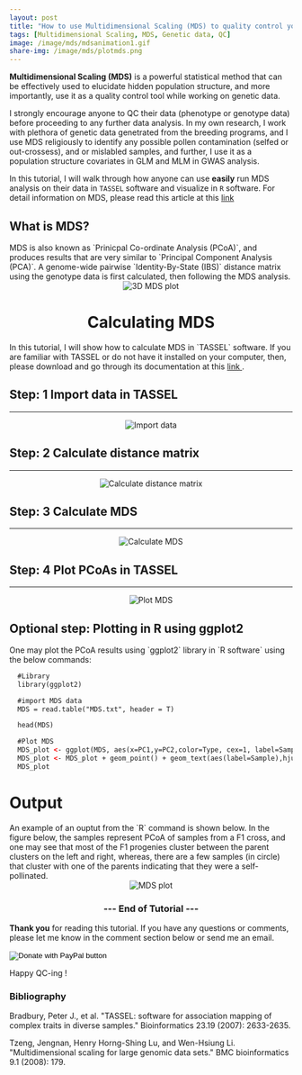 ```yaml
---
layout: post
title: "How to use Multidimensional Scaling (MDS) to quality control your genetic data?"
tags: [Multidimensional Scaling, MDS, Genetic data, QC]
image: /image/mds/mdsanimation1.gif
share-img: /image/mds/plotmds.png
---
```


__Multidimensional Scaling (MDS)__ is a powerful statistical method that can be effectively used to elucidate hidden population structure, and more importantly, use it as a quality control tool while working on genetic data. 

I strongly encourage anyone to QC their data (phenotype or genotype data) before proceeding to any further data analysis. In my own research, I work with plethora of genetic data genetrated from the breeding programs, and I use MDS religiously to identify any possible pollen contamination (selfed or out-crossess), and or mislabled samples, and further, I use it as a population structure covariates in GLM and MLM in GWAS analysis. 

In this tutorial, I will walk through how anyone can use __easily__ run MDS analysis on their data in `TASSEL` software and visualize in `R` software. For detail information on MDS, please read this article at this <a href="https://bmcbioinformatics.biomedcentral.com/articles/10.1186/1471-2105-9-179">link</a>

<h2> What is MDS? </h2>
MDS is also known as `Prinicpal Co-ordinate Analysis (PCoA)`, and produces results that are very similar to `Principal Component Analysis (PCA)`. A genome-wide pairwise `Identity-By-State (IBS)` distance matrix using the genotype data is first calculated, then following the MDS analysis. 

<center><img src="/image/mds/mdsanimation1.gif" alt="3D MDS plot"></center>

<center><h1> Calculating MDS </h1></center>
In this tutorial, I will show how to calculate MDS in `TASSEL` software. If you are familiar with TASSEL or do not have it installed on your computer, then, please download and go through its documentation at this <a href="https://www.maizegenetics.net/tassel"> link </a>. 

<h2> Step: 1 Import data in TASSEL</h2>

<hr>
<center><img src="/image/mds/tassel1.gif" alt="Import data"></center>

<h2> Step: 2 Calculate distance matrix</h2>

<hr>
<center><img src="/image/mds/tassel2.gif" alt="Calculate distance matrix"></center>

<h2> Step: 3 Calculate MDS</h2>

<hr>
<center><img src="/image/mds/tassel3.gif" alt="Calculate MDS"></center>

<h2> Step: 4 Plot PCoAs in TASSEL</h2>

<hr>
<center><img src="/image/mds/tassel4.gif" alt="Plot MDS"></center>

<h2> Optional step: Plotting in R using ggplot2 </h2>
One may plot the PCoA results using `ggplot2` library in `R software` using the below commands:

```html
  #Library
  library(ggplot2)

  #import MDS data
  MDS = read.table("MDS.txt", header = T)

  head(MDS)

  #Plot MDS
  MDS_plot <- ggplot(MDS, aes(x=PC1,y=PC2,color=Type, cex=1, label=Sample))
  MDS_plot <- MDS_plot + geom_point() + geom_text(aes(label=Sample),hjust=0, vjust=0)
  MDS_plot
```

<h1> Output </h1>
An example of an ouptut from the `R` command is shown below. In the figure below, the samples represent PCoA of samples from a F1 cross, and one may see that most of the F1 progenies cluster between the parent clusters on the left and right, whereas, there are a few samples (in circle) that cluster with one of the parents indicating that they were a self-pollinated.

<center><img src="/image/mds/plotmds2.png" alt="MDS plot"></center>


<center><h3> --- End of Tutorial --- </h3></center>

__Thank you__ for reading this tutorial. If you have any questions or comments, please let me know in the comment section below or send me an email. 
<form action="https://www.paypal.com/cgi-bin/webscr" method="post" target="_top">
<input type="hidden" name="cmd" value="_donations" />
<input type="hidden" name="business" value="8ZF7YRTZ42EKU" />
<input type="hidden" name="item_name" value="To support education for all." />
<input type="hidden" name="currency_code" value="USD" />
<input type="image" src="https://www.paypalobjects.com/en_US/i/btn/btn_donateCC_LG.gif" border="0" name="submit" title="PayPal - The safer, easier way to pay online!" alt="Donate with PayPal button" />
<img alt="" border="0" src="https://www.paypal.com/en_US/i/scr/pixel.gif" width="1" height="1" />
</form>
Happy QC-ing !


<h3> Bibliography </h3>
<p>Bradbury, Peter J., et al. "TASSEL: software for association mapping of complex traits in diverse samples." Bioinformatics 23.19 (2007): 2633-2635.</p>
<p>Tzeng, Jengnan, Henry Horng-Shing Lu, and Wen-Hsiung Li. "Multidimensional scaling for large genomic data sets." BMC bioinformatics 9.1 (2008): 179. </p>


<!-- Global site tag (gtag.js) - Google Analytics -->
<script async src="https://www.googletagmanager.com/gtag/js?id=UA-123359651-1"></script>
<script>
  window.dataLayer = window.dataLayer || [];
  function gtag(){dataLayer.push(arguments);}
  gtag('js', new Date());
  gtag('config', 'UA-123359651-1');
</script>

<script async src="//pagead2.googlesyndication.com/pagead/js/adsbygoogle.js"></script>
<script>
  (adsbygoogle = window.adsbygoogle || []).push({
    google_ad_client: "ca-pub-5126027065024936",
    enable_page_level_ads: true
  });
</script>
